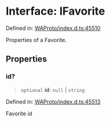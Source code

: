 # Interface: IFavorite

Defined in: [WAProto/index.d.ts:45510](https://github.com/Fokusdotid/bail/blob/3bcafd64e13ba51a595ace0ee7bd2c9c52ab1814/WAProto/index.d.ts#L45510)

Properties of a Favorite.

## Properties

### id?

> `optional` **id**: `null` \| `string`

Defined in: [WAProto/index.d.ts:45513](https://github.com/Fokusdotid/bail/blob/3bcafd64e13ba51a595ace0ee7bd2c9c52ab1814/WAProto/index.d.ts#L45513)

Favorite id
